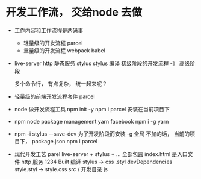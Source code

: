 # 开发工作流， 交给node 去做

- 工作内容和工作流程是两码事 
  - 轻量级的开发流程 
  parcel
  - 重量级的开发流程 
  webpack  babel 

- live-server  http 静态服务 
  stylus stylus 编译 
  初级阶段的开发流程  -》 高级阶段

  多个命令行， 有点复杂， 统一起来呢？ 

- 轻量级的前端开发流程套件 parcel
 - node  做开发流程工具  npm init -y
  npm i parcel  安装在当前项目下
 - npm node package management 
  yarn  facebook   npm i -g yarn
- npm -i stylus --save-dev  为了开发阶段而安装 
  -g  全局  不加的话， 当前的项目下， package.json 
  npm i parcel  

- 现代开发工艺
  parel  live-server + stylus + ... 全部包圆 
  index.html 是入口文件  http 服务 1234
  Built 编译  stylus  -> css 
  .styl   devDependencies style.styl -> style.css
  src / 开发目录 js

